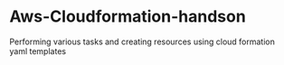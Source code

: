 # Aws-Cloudformation-handson
Performing various tasks and creating resources using cloud formation yaml templates
